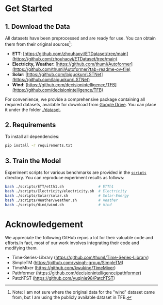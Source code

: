 # Get Started

## 1. Download the Data

All datasets have been preprocessed and are ready for use. You can obtain them from their original sources[^1]:
[^1]: Note: I am not sure where the original data for the "wind" dataset came from, but I am using the publicly available dataset in TFB.

- **ETT**: [https://github.com/zhouhaoyi/ETDataset/tree/main](https://github.com/zhouhaoyi/ETDataset/tree/main)
- **Electricity, Weather**: [https://github.com/thuml/Autoformer](https://github.com/thuml/Autoformer?tab=readme-ov-file)
- **Solar**: [https://github.com/laiguokun/LSTNet](https://github.com/laiguokun/LSTNet)
- **Wind**: [https://github.com/decisionintelligence/TFB](https://github.com/decisionintelligence/TFB)

For convenience, we provide a comprehensive package containing all required datasets, available for download from [Google Drive](https://drive.google.com/drive/folders/16kSkRg7lXtuqTfdhlQf5VaBNOFeqid2s?usp=sharing). You can place it under the folder [./dataset](./dataset/).

## 2. Requirements
To install all dependencies:
```bash
pip install -r requirements.txt
```




## 3. Train the Model

Experiment scripts for various benchmarks are provided in the [`scripts`](./scripts) directory. You can reproduce experiment results as follows:

```bash
bash ./scripts/ETT/etth1.sh                # ETTh1
bash ./scripts/Electricity/electricity.sh  # Electricity
bash ./scripts/Solar/solar.sh              # Solar-Energy
bash ./scripts/Weather/weather.sh          # Weather
bash ./scripts/Wind/wind.sh                # Wind
```



# Acknowledgement

We appreciate the following GitHub repos a lot for their valuable code and efforts.In fact, most of our work involves integrating their code and modifying them.
- Time-Series-Library (https://github.com/thuml/Time-Series-Library)
- SimpleTM (https://github.com/vsingh-group/SimpleTM)
- TimeMixer (https://github.com/kwuking/TimeMixer)
- Pathformer (https://github.com/decisionintelligence/pathformer)
- PatchTST (https://github.com/yuqinie98/PatchTST)
